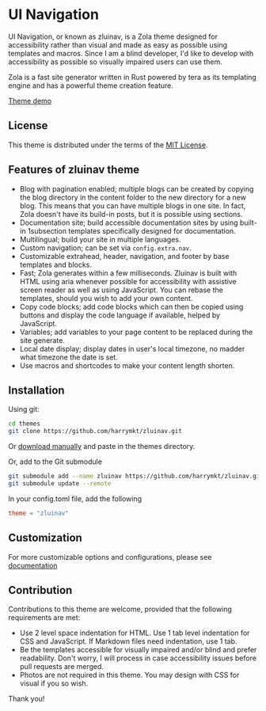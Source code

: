 # UI Navigation
UI Navigation, or known as zluinav, is a Zola theme designed for accessibility rather than visual and made as easy as possible using templates and macros. Since I am a blind developer, I'd like to develop with accessibility as possible so visually impaired users can use them.

Zola is a fast site generator written in Rust powered by tera as its templating engine and has a powerful theme creation feature.

[Theme demo](https://harrymkt.github.io/zluinav)

## License
This theme is distributed under the terms of the [MIT License](https://github.com/harrymkt/zluinav/blob/main/LICENSE.md).

## Features of zluinav theme
* Blog with pagination enabled; multiple blogs can be created by copying the blog directory in the content folder to the new directory for a new blog. This means that you can have multiple blogs in one site. In fact, Zola doesn't have its build-in posts, but it is possible using sections.
* Documentation site; build accessible documentation sites by using built-in 1subsection templates specifically designed for documentation.
* Multilingual; build your site in multiple languages.
* Custom navigation; can be set via `config.extra.nav`.
* Customizable extrahead, header, navigation, and footer by base templates and blocks.
* Fast; Zola generates within a few milliseconds. Zluinav is built with HTML using aria whenever possible for accessibility with assistive screen reader as well as using JavaScript. You can rebase the templates, should you wish to add your own content.
* Copy code blocks; add code blocks which can then be copied using buttons and display the code language if available, helped by JavaScript.
* Variables; add variables to your page content to be replaced during the site generate.
* Local date display; display dates in user's local timezone, no madder what timezone the date is set.
* Use macros and shortcodes to make your content length shorten.

## Installation
Using git:
```bash
cd themes
git clone https://github.com/harrymkt/zluinav.git
```
Or [download manually](https://github.com/harrymkt/zluinav/archive/refs/heads/main.zip) and paste in the themes directory.

Or, add to the Git submodule
```bash
git submodule add --name zluinav https://github.com/harrymkt/zluinav.git themes/zluinav
git submodule update --remote
```

In your config.toml file, add the following
```toml
theme = "zluinav"
```

## Customization
For more customizable options and configurations, please see [documentation](https://harrymkt.github.io/zluinav/docs)

## Contribution
Contributions to this theme are welcome, provided that the following requirements are met:
* Use 2 level space indentation for HTML. Use 1 tab level indentation for CSS and JavaScript. If Markdown files need indentation, use 1 tab.
* Be the templates accessible for visually impaired and/or blind and prefer readability. Don't worry, I will process in case accessibility issues before pull requests are merged.
* Photos are not required in this theme. You may design with CSS for visual if you so wish.

Thank you!